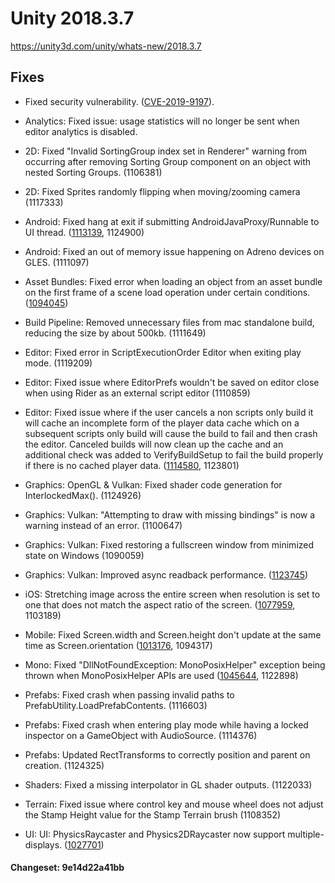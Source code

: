 # Unity 2018.3.7

https://unity3d.com/unity/whats-new/2018.3.7

## Fixes



*   Fixed security vulnerability. ([CVE-2019-9197](/security#CVE-2019-9197)).
    
*   Analytics: Fixed issue: usage statistics will no longer be sent when editor analytics is disabled.
    
*   2D: Fixed "Invalid SortingGroup index set in Renderer" warning from occurring after removing Sorting Group component on an object with nested Sorting Groups. (1106381)
    
*   2D: Fixed Sprites randomly flipping when moving/zooming camera (1117333)
    
*   Android: Fixed hang at exit if submitting AndroidJavaProxy/Runnable to UI thread. ([1113139](https://issuetracker.unity3d.com/issues/android-androidjavarunnable-causes-player-to-timeout-slash-hang-when-quitting), 1124900)
    
*   Android: Fixed an out of memory issue happening on Adreno devices on GLES. (1111097)
    
*   Asset Bundles: Fixed error when loading an object from an asset bundle on the first frame of a scene load operation under certain conditions. ([1094045](https://issuetracker.unity3d.com/issues/editor-serialization-assetbundle-dot-loadassetasync-corrupting-last-asset-in-a-set))
    
*   Build Pipeline: Removed unnecessary files from mac standalone build, reducing the size by about 500kb. (1111649)
    
*   Editor: Fixed error in ScriptExecutionOrder Editor when exiting play mode. (1119209)
    
*   Editor: Fixed issue where EditorPrefs wouldn't be saved on editor close when using Rider as an external script editor (1110859)
    
*   Editor: Fixed issue where if the user cancels a non scripts only build it will cache an incomplete form of the player data cache which on a subsequent scripts only build will cause the build to fail and then crash the editor. Canceled builds will now clean up the cache and an additional check was added to VerifyBuildSetup to fail the build properly if there is no cached player data. ([1114580](https://issuetracker.unity3d.com/issues/deployment-management-editor-crashes-while-making-script-only-build-if-regular-build-was-cancelled-before), 1123801)
    
*   Graphics: OpenGL & Vulkan: Fixed shader code generation for InterlockedMax(). (1124926)
    
*   Graphics: Vulkan: "Attempting to draw with missing bindings" is now a warning instead of an error. (1100647)
    
*   Graphics: Vulkan: Fixed restoring a fullscreen window from minimized state on Windows (1090059)
    
*   Graphics: Vulkan: Improved async readback performance. ([1123745](https://issuetracker.unity3d.com/issues/vulkan-poor-performance-when-using-asyncgpureadback-dot-request))
    
*   iOS: Stretching image across the entire screen when resolution is set to one that does not match the aspect ratio of the screen. ([1077959](https://issuetracker.unity3d.com/issues/ios-iphonex-incorrect-tap-position-is-returned-on-the-certain-screen-areas), 1103189)
    
*   Mobile: Fixed Screen.width and Screen.height don't update at the same time as Screen.orientation ([1013176](https://issuetracker.unity3d.com/issues/android-screen-dot-width-and-screen-dot-height-dont-update-at-the-same-time-as-screen-dot-orientation), 1094317)
    
*   Mono: Fixed "DllNotFoundException: MonoPosixHelper" exception being thrown when MonoPosixHelper APIs are used ([1045644](https://issuetracker.unity3d.com/issues/android-dllnotfoundexception-monoposixhelper), 1122898)
    
*   Prefabs: Fixed crash when passing invalid paths to PrefabUtility.LoadPrefabContents. (1116603)
    
*   Prefabs: Fixed crash when entering play mode while having a locked inspector on a GameObject with AudioSource. (1114376)
    
*   Prefabs: Updated RectTransforms to correctly position and parent on creation. (1124325)
    
*   Shaders: Fixed a missing interpolator in GL shader outputs. (1122033)
    
*   Terrain: Fixed issue where control key and mouse wheel does not adjust the Stamp Height value for the Stamp Terrain brush (1108352)
    
*   UI: UI: PhysicsRaycaster and Physics2DRaycaster now support multiple-displays. ([1027701](https://issuetracker.unity3d.com/issues/physicsraycaster-does-not-work-with-multiple-displays))
    

#### Changeset: 9e14d22a41bb